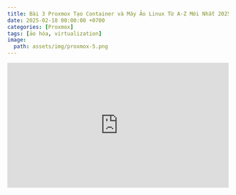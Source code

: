 ```yaml
---
title: Bài 3 Proxmox Tạo Container và Máy Ảo Linux Từ A-Z Mới Nhất 2025
date: 2025-02-18 00:00:00 +0700
categories: [Proxmox]
tags: [ảo hóa, virtualization]   
image:
  path: assets/img/proxmox-5.png 
---
```


<div style="position: relative; padding-bottom: 56.25%; height: 0; overflow: hidden; max-width: 100%; background: #000;">
  <iframe style="position: absolute; top: 0; left: 0; width: 100%; height: 100%;" 
          src="https://www.youtube.com/embed/jXTiPg0Fbkw" 
          title="Bài 3  Proxmox | Hướng Dẫn Cơ Bản Proxmox: Tạo Container và Máy Ảo Linux Từ A-Z Mới Nhất 2025"
          frameborder="0" allow="accelerometer; autoplay; clipboard-write; encrypted-media; 
          gyroscope; picture-in-picture; web-share" 
          referrerpolicy="strict-origin-when-cross-origin" 
          allowfullscreen>
  </iframe>
</div>
